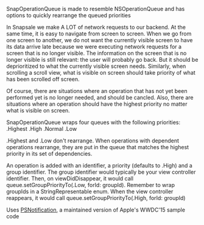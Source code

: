 SnapOperationQueue is made to resemble NSOperationQueue and has options to quickly rearrange the queued priorities

In Snapsale we make A LOT of network requests to our backend. At the same time, it is easy to navigate from screen to screen. When we go from one screen to another, we do not want the currently visible screen to have its data arrive late because we were executing network requests for a screen that is no longer visible. The information on the screen that is no longer visible is still relevant: the user will probably go back. But it should be deprioritized to what the currently visible screen needs. Similarly, when scrolling a scroll view, what is visible on screen should take priority of what has been scrolled off screen.

Of course, there are situations where an operation that has not yet been performed yet is no longer needed, and should be cancled. Also, there are situations where an operation should have the highest priority no matter what is visible on screen.

SnapOperationQueue wraps four queues with the following priorities:
  .Highest
  .High
  .Normal
  .Low
  
.Highest and .Low don't rearrange. When operations with dependent operations rearrange, they are put in the queue that matches the highest priority in its set of dependencies.

An operation is added with an identifier, a priority (defaults to .High) and a group identifier. The group identifier would typically be your view controller identifier. Then, on viewDidDisappear, it would call queue.setGroupPriorityTo(.Low, forId: groupId). Remember to wrap groupIds in a StringRepresentable enum. When the view controller reappears, it would call queue.setGroupPriorityTo(.High, forId: groupId)

Uses [PSNotification][0], a maintained version of Apple's WWDC'15 sample code

[0]: https://github.com/pluralsight/PSOperations